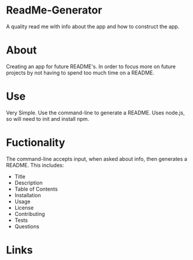# ReadMe-Generator
A quality read me with info about the app and how to construct the app.

# About
Creating an app for future README's. In order to focus more on future projects by not having to spend too much time on a README.

# Use
Very Simple. Use the command-line to generate a README. Uses node.js, so will need to init and install npm.

# Fuctionality
The command-line accepts input, when asked about info, then generates a README.
This includes:
  * Title
  * Description
  * Table of Contents
  * Installation
  * Usage
  * License
  * Contributing
  * Tests
  * Questions

# Links
